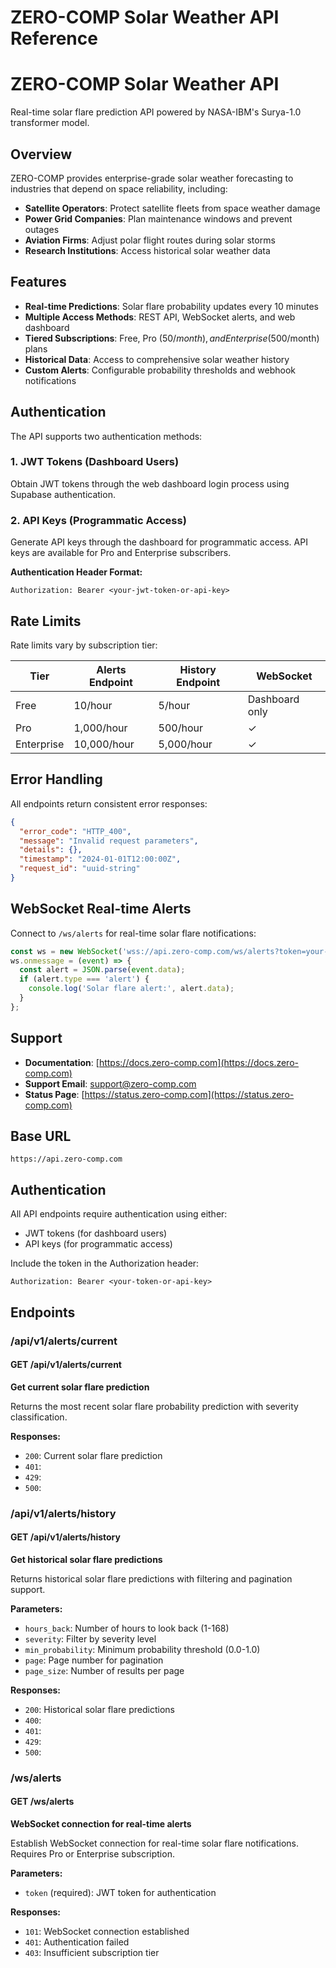 # ZERO-COMP Solar Weather API Reference


# ZERO-COMP Solar Weather API

Real-time solar flare prediction API powered by NASA-IBM's Surya-1.0 transformer model.

## Overview

ZERO-COMP provides enterprise-grade solar weather forecasting to industries that depend on space reliability, including:
- **Satellite Operators**: Protect satellite fleets from space weather damage
- **Power Grid Companies**: Plan maintenance windows and prevent outages
- **Aviation Firms**: Adjust polar flight routes during solar storms
- **Research Institutions**: Access historical solar weather data

## Features

- **Real-time Predictions**: Solar flare probability updates every 10 minutes
- **Multiple Access Methods**: REST API, WebSocket alerts, and web dashboard
- **Tiered Subscriptions**: Free, Pro ($50/month), and Enterprise ($500/month) plans
- **Historical Data**: Access to comprehensive solar weather history
- **Custom Alerts**: Configurable probability thresholds and webhook notifications

## Authentication

The API supports two authentication methods:

### 1. JWT Tokens (Dashboard Users)
Obtain JWT tokens through the web dashboard login process using Supabase authentication.

### 2. API Keys (Programmatic Access)
Generate API keys through the dashboard for programmatic access. API keys are available for Pro and Enterprise subscribers.

**Authentication Header Format:**
```
Authorization: Bearer <your-jwt-token-or-api-key>
```

## Rate Limits

Rate limits vary by subscription tier:

| Tier | Alerts Endpoint | History Endpoint | WebSocket |
|------|----------------|------------------|-----------|
| Free | 10/hour | 5/hour | Dashboard only |
| Pro | 1,000/hour | 500/hour | ✓ |
| Enterprise | 10,000/hour | 5,000/hour | ✓ |

## Error Handling

All endpoints return consistent error responses:

```json
{
  "error_code": "HTTP_400",
  "message": "Invalid request parameters",
  "details": {},
  "timestamp": "2024-01-01T12:00:00Z",
  "request_id": "uuid-string"
}
```

## WebSocket Real-time Alerts

Connect to `/ws/alerts` for real-time solar flare notifications:

```javascript
const ws = new WebSocket('wss://api.zero-comp.com/ws/alerts?token=your-jwt-token');
ws.onmessage = (event) => {
  const alert = JSON.parse(event.data);
  if (alert.type === 'alert') {
    console.log('Solar flare alert:', alert.data);
  }
};
```

## Support

- **Documentation**: [https://docs.zero-comp.com](https://docs.zero-comp.com)
- **Support Email**: support@zero-comp.com
- **Status Page**: [https://status.zero-comp.com](https://status.zero-comp.com)
            

## Base URL
```
https://api.zero-comp.com
```

## Authentication
All API endpoints require authentication using either:
- JWT tokens (for dashboard users)  
- API keys (for programmatic access)

Include the token in the Authorization header:
```
Authorization: Bearer <your-token-or-api-key>
```

## Endpoints


### /api/v1/alerts/current

#### GET /api/v1/alerts/current

**Get current solar flare prediction**

Returns the most recent solar flare probability prediction with severity classification.

**Responses:**

- `200`: Current solar flare prediction
- `401`: 
- `429`: 
- `500`: 


### /api/v1/alerts/history

#### GET /api/v1/alerts/history

**Get historical solar flare predictions**

Returns historical solar flare predictions with filtering and pagination support.

**Parameters:**

- `hours_back`: Number of hours to look back (1-168)
- `severity`: Filter by severity level
- `min_probability`: Minimum probability threshold (0.0-1.0)
- `page`: Page number for pagination
- `page_size`: Number of results per page

**Responses:**

- `200`: Historical solar flare predictions
- `400`: 
- `401`: 
- `429`: 
- `500`: 


### /ws/alerts

#### GET /ws/alerts

**WebSocket connection for real-time alerts**

Establish WebSocket connection for real-time solar flare notifications. Requires Pro or Enterprise subscription.

**Parameters:**

- `token` (required): JWT token for authentication

**Responses:**

- `101`: WebSocket connection established
- `401`: Authentication failed
- `403`: Insufficient subscription tier

